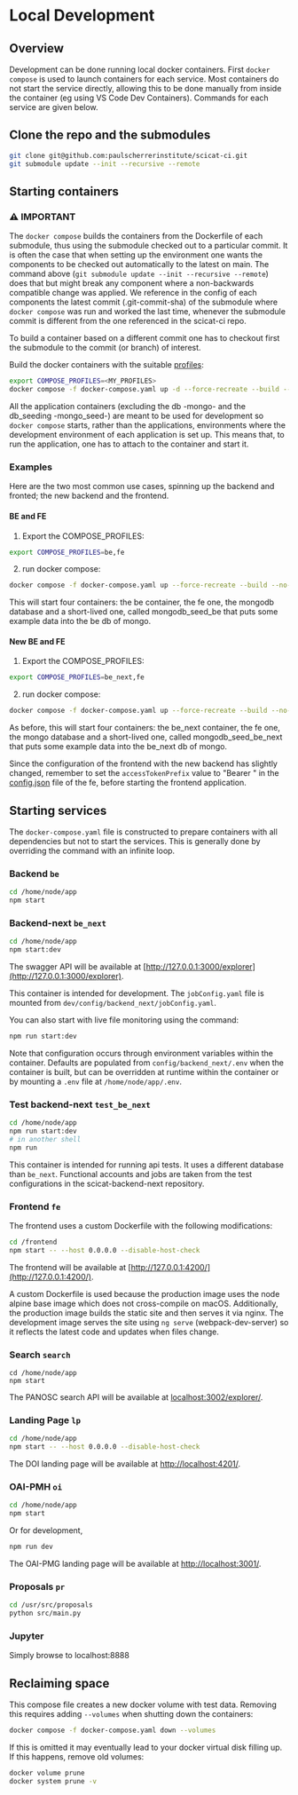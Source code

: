# Local Development

## Overview

Development can be done running local docker containers. First `docker compose` is used
to launch containers for each service. Most containers do not start the service
directly, allowing this to be done manually from inside the container (eg using VS Code
Dev Containers). Commands for each service are given below.

## Clone the repo and the submodules

```bash
git clone git@github.com:paulscherrerinstitute/scicat-ci.git
git submodule update --init --recursive --remote
```

## Starting containers

### :warning: IMPORTANT
The `docker compose` builds the containers from the Dockerfile of each submodule, thus
using the submodule checked out to a particular commit. It is often the case that when
setting up the environment one wants the components to be checked out automatically to
the latest on main. The command above (`git submodule update --init --recursive
--remote`) does that but might break any component where a non-backwards compatible
change was applied. We reference in the config of each components the latest commit
(.git-commit-sha) of the submodule where `docker compose` was run and worked the last
time, whenever the submodule commit is different from the one referenced in the
scicat-ci repo.

To build a container based on a different commit one has to checkout first the submodule
to the commit (or branch) of interest.

Build the docker containers with the suitable
[profiles](https://docs.docker.com/compose/profiles/):

```bash
export COMPOSE_PROFILES=<MY_PROFILES>
docker compose -f docker-compose.yaml up -d --force-recreate --build --no-deps
```

All the application containers (excluding the db -mongo- and the db_seeding
-mongo_seed-) are meant to be used for development so `docker compose` starts, rather than
the applications, environments where the development environment of each application is
set up. This means that, to run the application, one has to attach to the container and
start it.

### Examples

Here are the two most common use cases, spinning up the backend and fronted; the new
backend and the frontend.

#### BE and FE

1. Export the COMPOSE_PROFILES:
```bash
export COMPOSE_PROFILES=be,fe
```
2. run docker compose:
```bash
docker compose -f docker-compose.yaml up --force-recreate --build --no-deps -d
```

This will start four containers: the be container, the fe one, the mongodb database and
a short-lived one, called mongodb_seed_be that puts some example data into the be db of
mongo.

#### New BE and FE

1. Export the COMPOSE_PROFILES:
```bash
export COMPOSE_PROFILES=be_next,fe
```
2. run docker compose:
```bash
docker compose -f docker-compose.yaml up --force-recreate --build --no-deps -d
```

As before, this will start four containers: the be_next container, the fe one, the mongo
database and a short-lived one, called mongodb_seed_be_next that puts some example data
into the be_next db of mongo.

Since the configuration of the frontend with the new backend has slightly changed,
remember to set the `accessTokenPrefix` value to "Bearer " in the
[config.json](./config/frontend/config.json#L3) file of the fe, before starting the
frontend application.


## Starting services

The `docker-compose.yaml` file is constructed to prepare containers with all
dependencies but not to start the services. This is generally done by overriding the
command with an infinite loop.

### Backend `be`

```bash
cd /home/node/app
npm start
```

### Backend-next `be_next`

```bash
cd /home/node/app
npm start:dev
```

The swagger API will be available at
[http://127.0.0.1:3000/explorer](http://127.0.0.1:3000/explorer).

This container is intended for development. The `jobConfig.yaml` file is mounted from
`dev/config/backend_next/jobConfig.yaml`.

You can also start with live file monitoring using the command:

```sh
npm run start:dev
```

Note that configuration occurs through environment variables within the container.
Defaults are populated from `config/backend_next/.env` when the container is built, but
can be overridden at runtime within the container or by mounting a `.env` file at
`/home/node/app/.env`.

### Test backend-next `test_be_next`

```bash
cd /home/node/app
npm run start:dev
# in another shell
npm run
```

This container is intended for running api tests. It uses a different database than
`be_next`. Functional accounts and jobs are taken from the test configurations in the
scicat-backend-next repository.

### Frontend `fe`

The frontend uses a custom Dockerfile with the following modifications:

```bash
cd /frontend
npm start -- --host 0.0.0.0 --disable-host-check
```

The frontend will be available at [http://127.0.0.1:4200/](http://127.0.0.1:4200/).

A custom Dockerfile is used because the production image uses the node alpine base image
which does not cross-compile on macOS. Additionally, the production image builds the
static site and then serves it via nginx. The development image serves the site using
`ng serve` (webpack-dev-server) so it reflects the latest code and updates when files
change.

### Search `search`

```
cd /home/node/app
npm start
```

The PANOSC search API will be available at
[localhost:3002/explorer/](localhost:3002/explorer/).

### Landing Page `lp`

```bash
cd /home/node/app
npm start -- --host 0.0.0.0 --disable-host-check
```

The DOI landing page will be available at
[http://localhost:4201/](http://localhost:4201/).


### OAI-PMH `oi`

```bash
cd /home/node/app
npm start
```

Or for development,

```sh
npm run dev
```

The OAI-PMG landing page will be available at
[http://localhost:3001/](http://localhost:3001/).


### Proposals `pr`

```bash
cd /usr/src/proposals
python src/main.py
```

### Jupyter

Simply browse to localhost:8888

## Reclaiming space

This compose file creates a new docker volume with test data. Removing this requires
adding `--volumes` when shutting down the containers:

```bash
docker compose -f docker-compose.yaml down --volumes
```

If this is omitted it may eventually lead to your docker virtual disk filling up. If
this happens, remove old volumes:

```bash
docker volume prune
docker system prune -v
```
